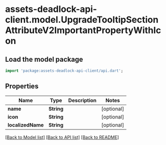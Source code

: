 # assets-deadlock-api-client.model.UpgradeTooltipSectionAttributeV2ImportantPropertyWithIcon

## Load the model package
```dart
import 'package:assets-deadlock-api-client/api.dart';
```

## Properties
Name | Type | Description | Notes
------------ | ------------- | ------------- | -------------
**name** | **String** |  | [optional] 
**icon** | **String** |  | [optional] 
**localizedName** | **String** |  | [optional] 

[[Back to Model list]](../README.md#documentation-for-models) [[Back to API list]](../README.md#documentation-for-api-endpoints) [[Back to README]](../README.md)


